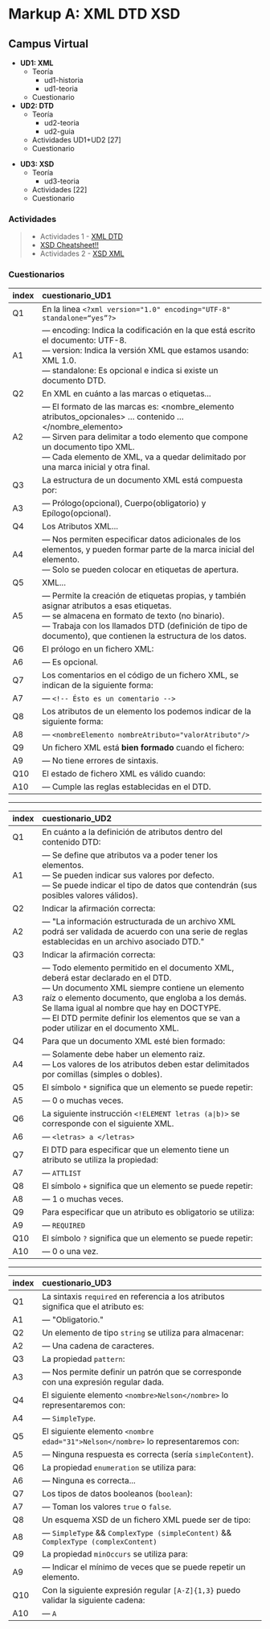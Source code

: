 # Markup A: XML DTD XSD

## Campus Virtual

- **UD1: XML**
  - Teoría
    - ud1-historia
    - ud1-teoria
  - Cuestionario
- **UD2: DTD**
  - Teoría
    - ud2-teoria
    - ud2-guia
  - Actividades UD1+UD2 [27]
  - Cuestionario
<!-- - Material complementario
  - @w3schools: [DTD Tutorial](https://www.w3schools.com/xml/xml_dtd_intro.asp)
  - [DTD ikastaroak](https://ikastaroak.birt.eus/edu/argitalpen/backupa/20200331/1920k/es/ASIRDAMDAW/LMSGI/LMSGI04/es_ASIRDAMDAW_LMSGI04_Contenidos/website_index.html) -->
- **UD3: XSD**
  - Teoría
    - ud3-teoria
  - Actividades [22]
  - Cuestionario

### Actividades

> - Actividades 1 - [XML DTD](/Markup/a-XML_DTD_XSD/XML_DTD/)
> - [XSD Cheatsheet!!](/Markup/a-XML_DTD_XSD/XSD_XML/wiki_XSD.md)
> - Actividades 2 - [XSD XML](/Markup/a-XML_DTD_XSD/XSD_XML/)


### Cuestionarios

| index | cuestionario_UD1 |
| ---   | :-- |
| Q1    | En la linea `<?xml version="1.0" encoding="UTF-8" standalone=“yes”?>`
| A1    | — encoding: Indica la codificación en la que está escrito el documento: UTF-8. <br> — version: Indica la versión XML que estamos usando: XML 1.0. <br> — standalone: Es opcional e indica si existe un documento DTD.
| Q2    | En XML en cuánto a las marcas o etiquetas...
| A2    | — El formato de las marcas es: <nombre_elemento atributos_opcionales> … contenido … </nombre_elemento> <br> — Sirven para delimitar a todo elemento que compone un documento tipo XML. <br> — Cada elemento de XML, va a quedar delimitado por una marca inicial y otra final.
| Q3    | La estructura de un documento XML está compuesta por:
| A3    | — Prólogo(opcional), Cuerpo(obligatorio) y Epílogo(opcional).
| Q4    | Los Atributos XML...
| A4    | — Nos permiten especificar datos adicionales de los elementos, y pueden formar parte de la marca inicial del elemento. <br> — Solo se pueden colocar en etiquetas de apertura.
| Q5    | XML...
| A5    | — Permite la creación de etiquetas propias, y también asignar atributos a esas etiquetas. <br> — se almacena en formato de texto (no binario). <br> — Trabaja con los llamados DTD (definición de tipo de documento), que contienen la estructura de los datos.
| Q6    | El prólogo en un fichero XML:
| A6    | — Es opcional.
| Q7    | Los comentarios en el código de un fichero XML, se indican de la siguiente forma:
| A7    | — `<!-- Ésto es un comentario -->`
| Q8    | Los atributos de un elemento los podemos indicar de la siguiente forma:
| A8    | — `<nombreElemento nombreAtributo="valorAtributo"/>`
| Q9    | Un fichero XML está **bien formado** cuando el fichero:
| A9    | — No tiene errores de sintaxis.
| Q10   | El estado de fichero XML es válido cuando:
| A10   | — Cumple las reglas establecidas en el DTD.

<hr>

| index | cuestionario_UD2 |
| ---   | :-- |
| Q1    | En cuánto a la definición de atributos dentro del contenido DTD:
| A1    | — Se define que atributos va a poder tener los elementos. <br> — Se pueden indicar sus valores por defecto. <br> — Se puede indicar el tipo de datos que contendrán (sus posibles valores válidos).
| Q2    | Indicar la afirmación correcta:
| A2    | — "La información estructurada de un archivo XML podrá ser validada de acuerdo con una serie de reglas establecidas en un archivo asociado DTD."
| Q3    | Indicar la afirmación correcta:
| A3    | — Todo elemento permitido en el documento XML, deberá estar declarado en el DTD. <br> — Un documento XML siempre contiene un elemento raíz o elemento documento, que engloba a los demás. Se llama igual al nombre que hay en DOCTYPE. <br> — El DTD permite definir los elementos que se van a poder utilizar en el documento XML.
| Q4    | Para que un documento XML esté bien formado:
| A4    | — Solamente debe haber un elemento raiz. <br> — Los valores de los atributos deben estar delimitados por comillas (simples o dobles).
| Q5    | El símbolo `*` significa que un elemento se puede repetir:
| A5    | — 0 o muchas veces.
| Q6    | La siguiente instrucción `<!ELEMENT letras (a\|b)>` se corresponde con el siguiente XML.
| A6    | — `<letras> a </letras>`
| Q7    | El DTD para especificar que un elemento tiene un atributo se utiliza la propiedad:
| A7    | — `ATTLIST`
| Q8    | El símbolo `+` significa que un elemento se puede repetir:
| A8    | — 1 o muchas veces.
| Q9    | Para especificar que un atributo es obligatorio se utiliza:
| A9    | — `REQUIRED`
| Q10   | El símbolo `?` significa que un elemento se puede repetir:
| A10   | — 0 o una vez.

<hr>

| index | cuestionario_UD3 |
| ---   | :-- |
| Q1    | La sintaxis `required` en referencia a los atributos significa que el atributo es:
| A1    | — "Obligatorio."
| Q2    | Un elemento de tipo `string` se utiliza para almacenar:
| A2    | — Una cadena de caracteres.
| Q3    | La propiedad `pattern`:
| A3    | — Nos permite definir un patrón que se corresponde con una expresión regular dada.
| Q4    | El siguiente elemento `<nombre>Nelson</nombre>` lo representaremos con:
| A4    | — `SimpleType`.
| Q5    | El siguiente elemento `<nombre edad="31">Nelson</nombre>` lo representaremos con:
| A5    | — Ninguna respuesta es correcta (sería `simpleContent`).
| Q6    | La propiedad `enumeration` se utiliza para:
| A6    | — Ninguna es correcta...
| Q7    | Los tipos de datos booleanos (`boolean`):
| A7    | — Toman los valores `true` o `false`.
| Q8    | Un esquema XSD de un fichero XML puede ser de tipo:
| A8    | — `SimpleType` && `ComplexType (simpleContent)` && `ComplexType (complexContent)`
| Q9    | La propiedad `minOccurs` se utiliza para:
| A9    | — Indicar el mínimo de veces que se puede repetir un elemento.
| Q10   | Con la siguiente expresión regular `[A-Z]{1,3}` puedo validar la siguiente cadena:
| A10   | — `A`
